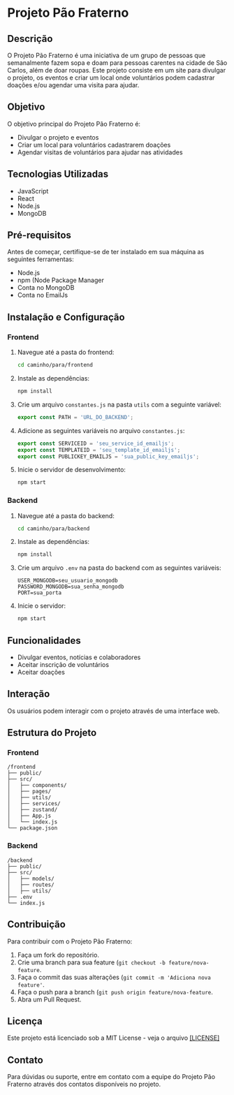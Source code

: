 #  Projeto Pão Fraterno

  ## Descrição
  O Projeto Pão Fraterno é uma iniciativa de um grupo de pessoas que semanalmente fazem sopa e doam para pessoas carentes na cidade de São Carlos, além de doar roupas. Este projeto consiste em um site para divulgar o projeto, os eventos e criar um local onde voluntários podem cadastrar doações e/ou agendar uma visita para ajudar.

  ## Objetivo
  O objetivo principal do Projeto Pão Fraterno é:
  - Divulgar o projeto e eventos
  - Criar um local para voluntários cadastrarem doações
  - Agendar visitas de voluntários para ajudar nas atividades

  ## Tecnologias Utilizadas
  - JavaScript
  - React
  - Node.js
  - MongoDB

  ## Pré-requisitos
  Antes de começar, certifique-se de ter instalado em sua máquina as seguintes ferramentas:
  - Node.js
  - npm (Node Package Manager
  - Conta no MongoDB
  - Conta no EmailJs

  ## Instalação e Configuração

  ### Frontend
  1. Navegue até a pasta do frontend:
     ```bash
     cd caminho/para/frontend
     ```
  2. Instale as dependências:
     ```bash
     npm install
     ```
  3. Crie um arquivo `constantes.js` na pasta `utils` com a seguinte variável:
     ```javascript
     export const PATH = 'URL_DO_BACKEND';
     ```
  4. Adicione as seguintes variáveis no arquivo `constantes.js`:
     ```javascript
     export const SERVICEID = 'seu_service_id_emailjs';
     export const TEMPLATEID = 'seu_template_id_emailjs';
     export const PUBLICKEY_EMAILJS = 'sua_public_key_emailjs';
     ```
  5. Inicie o servidor de desenvolvimento:
     ```bash
     npm start
     ```

  ### Backend
  1. Navegue até a pasta do backend:
     ```bash
     cd caminho/para/backend
     ```
  2. Instale as dependências:
     ```bash
     npm install
     ```
  3. Crie um arquivo `.env` na pasta do backend com as seguintes variáveis:
     ```env
     USER_MONGODB=seu_usuario_mongodb
     PASSWORD_MONGODB=sua_senha_mongodb
     PORT=sua_porta
     ```
  4. Inicie o servidor:
     ```bash
     npm start
     ```

  ## Funcionalidades
  - Divulgar eventos, notícias e colaboradores
  - Aceitar inscrição de voluntários
  - Aceitar doações

  ## Interação
  Os usuários podem interagir com o projeto através de uma interface web.

  ## Estrutura do Projeto

  ### Frontend
  ```
  /frontend
  ├── public/
  ├── src/
  │   ├── components/
  │   ├── pages/
  │   ├── utils/
  │   ├── services/
  │   ├── zustand/
  │   ├── App.js
  │   └── index.js
  └── package.json
  ```

  ### Backend
  ```
  /backend
  ├── public/
  ├── src/
  │   ├── models/
  │   ├── routes/
  │   ├── utils/
  ├── .env
  └── index.js
  ```

  ## Contribuição
  Para contribuir com o Projeto Pão Fraterno:
  1. Faça um fork do repositório.
  2. Crie uma branch para sua feature (`git checkout -b feature/nova-feature`.
  3. Faça o commit das suas alterações (`git commit -m 'Adiciona nova feature'`.
  4. Faça o push para a branch (`git push origin feature/nova-feature`.
  5. Abra um Pull Request.

  ## Licença
  Este projeto está licenciado sob a MIT License - veja o arquivo [[LICENSE]](https://opensource.org/license/mit)

  ## Contato
  Para dúvidas ou suporte, entre em contato com a equipe do Projeto Pão Fraterno através dos contatos disponíveis no projeto.

